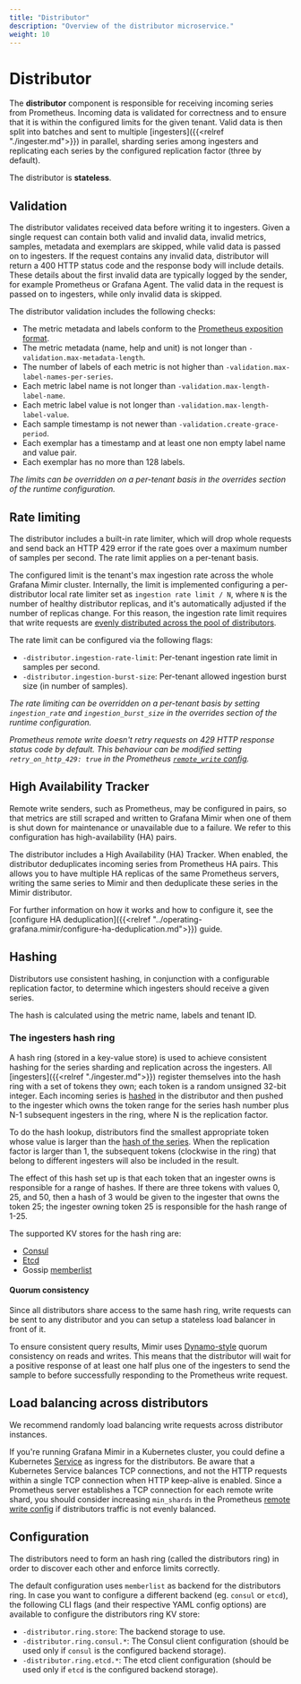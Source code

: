 ```yaml
---
title: "Distributor"
description: "Overview of the distributor microservice."
weight: 10
---
```


# Distributor

The **distributor** component is responsible for receiving incoming series from Prometheus.
Incoming data is validated for correctness and to ensure that it is within the configured limits for the given tenant.
Valid data is then split into batches and sent to multiple [ingesters]({{<relref "./ingester.md">}}) in parallel, sharding series among ingesters and replicating each series by the configured replication factor (three by default).

The distributor is **stateless**.

## Validation

The distributor validates received data before writing it to ingesters.
Given a single request can contain both valid and invalid data, invalid metrics, samples, metadata and exemplars are skipped, while valid data is passed on to ingesters.
If the request contains any invalid data, distributor will return a 400 HTTP status code and the response body will include details.
These details about the first invalid data are typically logged by the sender, for example Prometheus or Grafana Agent.
The valid data in the request is passed on to ingesters, while only invalid data is skipped.

The distributor validation includes the following checks:

- The metric metadata and labels conform to the [Prometheus exposition format](https://prometheus.io/docs/concepts/data_model/).
- The metric metadata (name, help and unit) is not longer than `-validation.max-metadata-length`.
- The number of labels of each metric is not higher than `-validation.max-label-names-per-series`.
- Each metric label name is not longer than `-validation.max-length-label-name`.
- Each metric label value is not longer than `-validation.max-length-label-value`.
- Each sample timestamp is not newer than `-validation.create-grace-period`.
- Each exemplar has a timestamp and at least one non empty label name and value pair.
- Each exemplar has no more than 128 labels.

_The limits can be overridden on a per-tenant basis in the overrides section of the runtime configuration._

## Rate limiting

The distributor includes a built-in rate limiter, which will drop whole requests and send back an HTTP 429 error if the rate goes over a maximum number of samples per second.
The rate limit applies on a per-tenant basis.

The configured limit is the tenant's max ingestion rate across the whole Grafana Mimir cluster.
Internally, the limit is implemented configuring a per-distributor local rate limiter set as `ingestion rate limit / N`, where `N` is the number of healthy distributor replicas, and it's automatically adjusted if the number of replicas change.
For this reason, the ingestion rate limit requires that write requests are [evenly distributed across the pool of distributors](#load-balancing-across-distributors).

The rate limit can be configured via the following flags:

- `-distributor.ingestion-rate-limit`: Per-tenant ingestion rate limit in samples per second.
- `-distributor.ingestion-burst-size`: Per-tenant allowed ingestion burst size (in number of samples).

_The rate limiting can be overridden on a per-tenant basis by setting `ingestion_rate` and `ingestion_burst_size` in the overrides section of the runtime configuration._

_Prometheus remote write doesn't retry requests on 429 HTTP response status code by default. This behaviour can be modified setting `retry_on_http_429: true` in the Prometheus [`remote_write` config](https://prometheus.io/docs/prometheus/latest/configuration/configuration/#remote_write)._

## High Availability Tracker

Remote write senders, such as Prometheus, may be configured in pairs, so that metrics are still scraped and written to Grafana Mimir when one of them is shut down for maintenance or unavailable due to a failure.
We refer to this configuration has high-availability (HA) pairs.

The distributor includes a High Availability (HA) Tracker.
When enabled, the distributor deduplicates incoming series from Prometheus HA pairs.
This allows you to have multiple HA replicas of the same Prometheus servers, writing the same series to Mimir and then deduplicate these series in the Mimir distributor.

For further information on how it works and how to configure it, see the [configure HA deduplication]({{<relref "../operating-grafana.mimir/configure-ha-deduplication.md">}}) guide.

## Hashing

Distributors use consistent hashing, in conjunction with a configurable replication factor, to determine which ingesters should receive a given series.

The hash is calculated using the metric name, labels and tenant ID.

### The ingesters hash ring

A hash ring (stored in a key-value store) is used to achieve consistent hashing for the series sharding and replication across the ingesters. All [ingesters]({{<relref "./ingester.md">}}) register themselves into the hash ring with a set of tokens they own; each token is a random unsigned 32-bit integer. Each incoming series is [hashed](#hashing) in the distributor and then pushed to the ingester which owns the token range for the series hash number plus N-1 subsequent ingesters in the ring, where N is the replication factor.

To do the hash lookup, distributors find the smallest appropriate token whose value is larger than the [hash of the series](#hashing). When the replication factor is larger than 1, the subsequent tokens (clockwise in the ring) that belong to different ingesters will also be included in the result.

The effect of this hash set up is that each token that an ingester owns is responsible for a range of hashes. If there are three tokens with values 0, 25, and 50, then a hash of 3 would be given to the ingester that owns the token 25; the ingester owning token 25 is responsible for the hash range of 1-25.

The supported KV stores for the hash ring are:

- [Consul](https://www.consul.io)
- [Etcd](https://etcd.io)
- Gossip [memberlist](https://github.com/hashicorp/memberlist)

#### Quorum consistency

Since all distributors share access to the same hash ring, write requests can be sent to any distributor and you can setup a stateless load balancer in front of it.

To ensure consistent query results, Mimir uses [Dynamo-style](https://www.allthingsdistributed.com/files/amazon-dynamo-sosp2007.pdf) quorum consistency on reads and writes. This means that the distributor will wait for a positive response of at least one half plus one of the ingesters to send the sample to before successfully responding to the Prometheus write request.

## Load balancing across distributors

We recommend randomly load balancing write requests across distributor instances.

If you're running Grafana Mimir in a Kubernetes cluster, you could define a Kubernetes [Service](https://kubernetes.io/docs/concepts/services-networking/service/) as ingress for the distributors.
Be aware that a Kubernetes Service balances TCP connections, and not the HTTP requests within a single TCP connection when HTTP keep-alive is enabled.
Since a Prometheus server establishes a TCP connection for each remote write shard, you should consider increasing `min_shards` in the Prometheus [remote write config](https://prometheus.io/docs/prometheus/latest/configuration/configuration/#remote_write) if distributors traffic is not evenly balanced.

## Configuration

The distributors need to form an hash ring (called the distributors ring) in order to discover each other and enforce limits correctly.

The default configuration uses `memberlist` as backend for the distributors ring.
In case you want to configure a different backend (eg. `consul` or `etcd`), the following CLI flags (and their respective YAML config options) are available to configure the distributors ring KV store:

- `-distributor.ring.store`: The backend storage to use.
- `-distributor.ring.consul.*`: The Consul client configuration (should be used only if `consul` is the configured backend storage).
- `-distributor.ring.etcd.*`: The etcd client configuration (should be used only if `etcd` is the configured backend storage).
